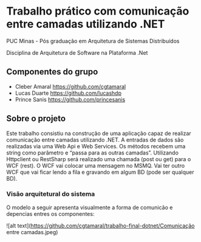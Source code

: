# Trabalho prático com comunicação entre camadas utilizando .NET

PUC Minas - Pós graduação em Arquitetura de Sistemas Distribuídos

Disciplina de Arquitetura de Software na Plataforma .Net

## Componentes do grupo

- Cleber Amaral https://github.com/cgtamaral
- Lucas Duarte https://github.com/lucashdp
- Prince Sanis https://github.com/princesanis

## Sobre o projeto

Este trabalho consistiu na construção de uma aplicação capaz de realizar comunicação entre camadas utilizando .NET. 
A entradas de dados são realizadas via uma Web Api e Web Services. Os métodos recebem uma string como parâmetro e “passa para as outras camadas”. 
Utilizando Httpclient ou RestSharp será realizado uma chamada (post ou get) para o WCF (rest). 
O WCF vai colocar uma mensagem no MSMQ. 
Vai ter outro WCF que vai ficar lendo a fila e gravando em algum BD (pode ser qualquer BD).


### Visão arquitetural do sistema

O modelo a seguir apresenta visualmente a forma de comunicão e depencias entres os componentes:

![alt text](https://github.com/cgtamaral/trabalho-final-dotnet/Comunicação entre camadas.jpeg)
